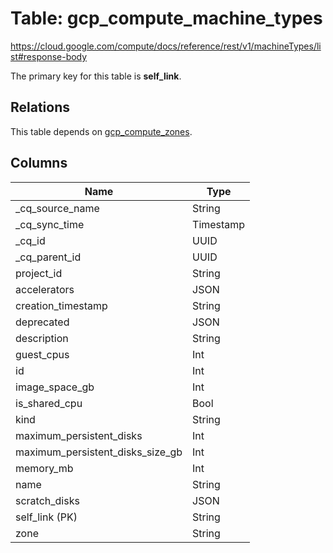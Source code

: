 # Table: gcp_compute_machine_types

https://cloud.google.com/compute/docs/reference/rest/v1/machineTypes/list#response-body

The primary key for this table is **self_link**.

## Relations

This table depends on [gcp_compute_zones](gcp_compute_zones).

## Columns

| Name          | Type          |
| ------------- | ------------- |
|_cq_source_name|String|
|_cq_sync_time|Timestamp|
|_cq_id|UUID|
|_cq_parent_id|UUID|
|project_id|String|
|accelerators|JSON|
|creation_timestamp|String|
|deprecated|JSON|
|description|String|
|guest_cpus|Int|
|id|Int|
|image_space_gb|Int|
|is_shared_cpu|Bool|
|kind|String|
|maximum_persistent_disks|Int|
|maximum_persistent_disks_size_gb|Int|
|memory_mb|Int|
|name|String|
|scratch_disks|JSON|
|self_link (PK)|String|
|zone|String|